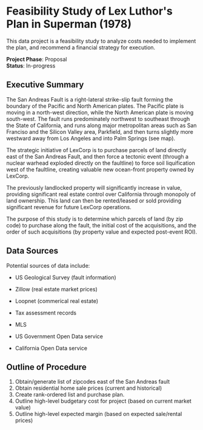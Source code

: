 # Feasibility Study of Lex Luthor's Plan in Superman (1978)  
This data project is a feasibility study to analyze costs needed to implement the plan, and recommend a financial strategy for execution.   

**Project Phase**: Proposal  
**Status**: In-progress  


## Executive Summary

The San Andreas Fault is a right-lateral strike-slip fault forming the boundary of the Pacific and North American plates. The Pacific plate is moving in a north-west direction, while the North American plate is moving south-west. The fault runs predominately northwest to southeast through the State of California, and runs along major metropolitan areas such as San Franciso and the Silicon Valley area, Parkfield, and then turns slightly more westward away from Los Angeles and into Palm Springs (see map).

The strategic initiative of LexCorp is to purchase parcels of land directly east of the San Andreas Fault, and then force a tectonic event (through a nuclear warhead exploded directly on the faultline) to force soil liquification west of the faultline, creating valuable new ocean-front property owned by LexCorp.

The previously landlocked property will significantly increase in value, providing significant real estate control over California through monopoly of land ownership. This land can then be rented/leased or sold providing significant revenue for future LexCorp operations. 

The purpose of this study is to determine which parcels of land (by zip code) to purchase along the fault, the initial cost of the acquisitions, and the order of such acquisitions (by property value and expected post-event ROI).

## Data Sources

Potential sources of data include:
* US Geological Survey (fault information)


* Zillow (real estate market prices)
* Loopnet (commerical real estate)
* Tax assessment records
* MLS

* US Government Open Data service
* California Open Data service

## Outline of Procedure

1. Obtain/generate list of zipcodes east of the San Andreas fault
2. Obtain residential home sale prices (current and historical)
3. Create rank-ordered list and purchase plan.
4. Outline high-level budgetary cost for project (based on current market value)
5. Outline high-level expected margin (based on expected sale/rental prices)
